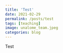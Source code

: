 ```yaml
---
title: 'Test'
date: 2021-02-29
permalink: /posts/test
tags: [teaching]
image: unalome_team.jpeg
categories: blog
---
```


Test
